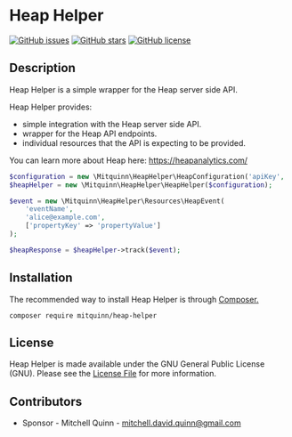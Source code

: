 # Heap Helper
[![GitHub issues](https://img.shields.io/github/issues/mitquinn/HeapHelper)](https://github.com/mitquinn/HeapHelper/issues)
[![GitHub stars](https://img.shields.io/github/stars/mitquinn/HeapHelper)](https://github.com/mitquinn/HeapHelper/stargazers)
[![GitHub license](https://img.shields.io/github/license/mitquinn/HeapHelper)](https://github.com/mitquinn/HeapHelper/blob/master/LICENSE.md)

## Description
Heap Helper is a simple wrapper for the Heap server side API.

Heap Helper provides:
* simple integration with the Heap server side API.
* wrapper for the Heap API endpoints. 
* individual resources that the API is expecting to be provided.

You can learn more about Heap here: https://heapanalytics.com/

```php
$configuration = new \Mitquinn\HeapHelper\HeapConfiguration('apiKey', 'appId');
$heapHelper = new \Mitquinn\HeapHelper\HeapHelper($configuration);

$event = new \Mitquinn\HeapHelper\Resources\HeapEvent(
    'eventName', 
    'alice@example.com', 
    ['propertyKey' => 'propertyValue']
);

$heapResponse = $heapHelper->track($event);
```

## Installation
The recommended way to install Heap Helper is through [Composer.](https://getcomposer.org/)
```
composer require mitquinn/heap-helper
```

## License
Heap Helper is made available under the GNU General Public License (GNU). Please see the [License File](https://github.com/mitquinn/HeapHelper/blob/master/LICENSE.md) for more information.

## Contributors

* Sponsor - Mitchell Quinn - [<mitchell.david.quinn@gmail.com>](mailto:mitchell.david.quinn@gmail.com)




